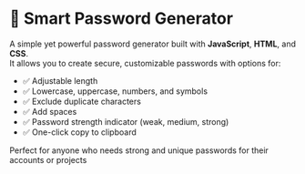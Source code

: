 # 🔐 Smart Password Generator

A simple yet powerful password generator built with **JavaScript**, **HTML**, and **CSS**.  
It allows you to create secure, customizable passwords with options for:  
- ✅ Adjustable length  
- ✅ Lowercase, uppercase, numbers, and symbols  
- ✅ Exclude duplicate characters  
- ✅ Add spaces  
- ✅ Password strength indicator (weak, medium, strong)  
- ✅ One-click copy to clipboard  

Perfect for anyone who needs strong and unique passwords for their accounts or projects

